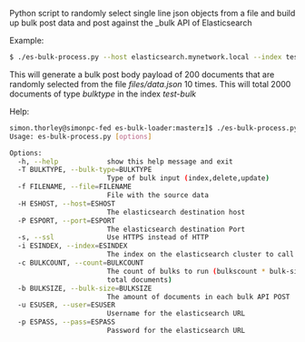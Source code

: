 Python script to randomly select single line json objects from a file and build up bulk post data and post against the \_bulk API of Elasticsearch
 
Example:
```sh
$ ./es-bulk-process.py --host elasticsearch.mynetwork.local --index test-bulk --index-type bulktype --bulk-size 200 --count 10 --file files/data.json
```

This will generate a bulk post body payload of 200 documents that are randomly selected from the file _files/data.json_ 10 times.  This will total 2000 documents of type _bulktype_ in the index _test-bulk_

Help:
```sh
simon.thorley@simonpc-fed es-bulk-loader:master±]$ ./es-bulk-process.py --help
Usage: es-bulk-process.py [options]

Options:
  -h, --help            show this help message and exit
  -T BULKTYPE, --bulk-type=BULKTYPE
                        Type of bulk input (index,delete,update)
  -f FILENAME, --file=FILENAME
                        File with the source data
  -H ESHOST, --host=ESHOST
                        The elasticsearch destination host
  -P ESPORT, --port=ESPORT
                        The elasticsearch destination Port
  -s, --ssl             Use HTTPS instead of HTTP
  -i ESINDEX, --index=ESINDEX
                        The index on the elasticsearch cluster to call
  -c BULKCOUNT, --count=BULKCOUNT
                        The count of bulks to run (bulkscount * bulk-size =
                        total documents)
  -b BULKSIZE, --bulk-size=BULKSIZE
                        The amount of documents in each bulk API POST
  -u ESUSER, --user=ESUSER
                        Username for the elasticsearch URL
  -p ESPASS, --pass=ESPASS
                        Password for the elasticsearch URL
```

